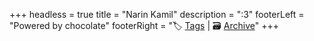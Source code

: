 +++
headless = true
title = "Narin Kamil"
description = ":3"
footerLeft = "Powered by chocolate"
footerRight = "🏷️ [Tags](/tags/) | 🗃️ [Archive](/posts/)"
+++

